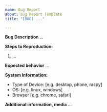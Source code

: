 ```yaml
---
name: Bug Report
about: Bug Report Template
title: "[BUG] ..."

---
```


**Bug Description**
...

**Steps to Reproduction:**
1. ...

**Expected behavior**
...

**System Information:**
- Type of Device: [e.g. desktop, phone, raspy]
- OS: [e.g. linux, windows]
 - Browser [e.g. chrome, safari]

**Additional information, media**
...
